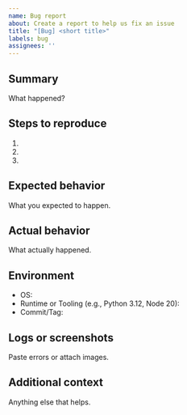 ```yaml
---
name: Bug report
about: Create a report to help us fix an issue
title: "[Bug] <short title>"
labels: bug
assignees: ''
---
```


## Summary
What happened?

## Steps to reproduce
1. 
2. 
3. 

## Expected behavior
What you expected to happen.

## Actual behavior
What actually happened.

## Environment
- OS:
- Runtime or Tooling (e.g., Python 3.12, Node 20):
- Commit/Tag:

## Logs or screenshots
Paste errors or attach images.

## Additional context
Anything else that helps.
